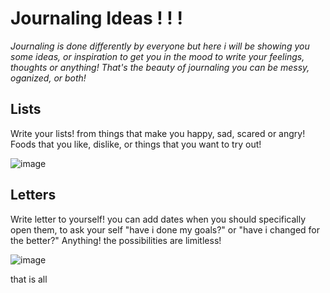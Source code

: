 # Journaling Ideas ! ! ! 
*Journaling is done differently by everyone but here i will be showing you some ideas, or inspiration to get you in the mood to write your feelings, thoughts or anything! That's the beauty of journaling you can be messy, oganized, or both!*

## Lists ##
Write your lists! from things that make you happy, sad, scared or angry! Foods that you like, dislike, or things that you want to try out!

![image](https://user-images.githubusercontent.com/102715218/161959757-8140e935-a1c4-4dea-aa41-4b913c0b3352.png)

## Letters ##
Write letter to yourself! you can add dates when you should specifically open them, to ask your self "have i done my goals?" or "have i changed for the better?" Anything! the possibilities are limitless! 

![image](https://user-images.githubusercontent.com/102715218/161960344-a602bd32-a93d-4601-8a19-e37792805a76.png)


that is all

